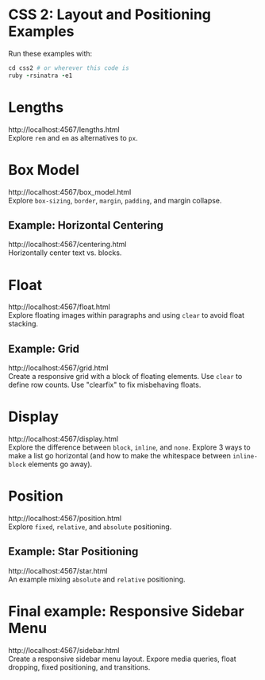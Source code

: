 # CSS 2: Layout and Positioning Examples

Run these examples with:
```rb
cd css2 # or wherever this code is
ruby -rsinatra -e1
```

# Lengths
http://localhost:4567/lengths.html  
Explore `rem` and `em` as alternatives to `px`.

# Box Model
http://localhost:4567/box_model.html  
Explore `box-sizing`, `border`, `margin`, `padding`, and margin collapse.

## Example: Horizontal Centering
http://localhost:4567/centering.html  
Horizontally center text vs. blocks.

# Float
http://localhost:4567/float.html  
Explore floating images within paragraphs and using `clear` to avoid float stacking.

## Example: Grid
http://localhost:4567/grid.html  
Create a responsive grid with a block of floating elements. Use `clear` to define row counts. Use "clearfix" to fix misbehaving floats.

# Display
http://localhost:4567/display.html  
Explore the difference between `block`, `inline`, and `none`. Explore 3 ways to make a list go horizontal (and how to make the whitespace between `inline-block` elements go away).

# Position
http://localhost:4567/position.html  
Explore `fixed`, `relative`, and `absolute` positioning.

## Example: Star Positioning
http://localhost:4567/star.html  
An example mixing `absolute` and `relative` positioning.

# Final example: Responsive Sidebar Menu
http://localhost:4567/sidebar.html  
Create a responsive sidebar menu layout. Expore media queries, float dropping, fixed positioning, and transitions.
